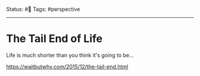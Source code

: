 Status: #🌱
Tags: #perspective
***
# The Tail End of Life
Life is much shorter than you think it's going to be...

https://waitbutwhy.com/2015/12/the-tail-end.html